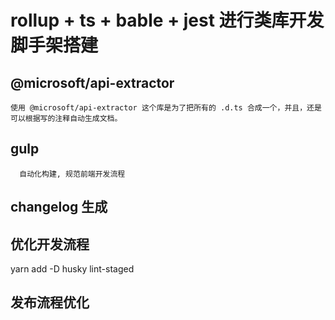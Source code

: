 # rollup + ts + bable + jest 进行类库开发脚手架搭建

## @microsoft/api-extractor
    使用 @microsoft/api-extractor 这个库是为了把所有的 .d.ts 合成一个，并且，还是可以根据写的注释自动生成文档。


## gulp

      自动化构建, 规范前端开发流程


## changelog  生成


## 优化开发流程

yarn add -D husky lint-staged


## 发布流程优化
